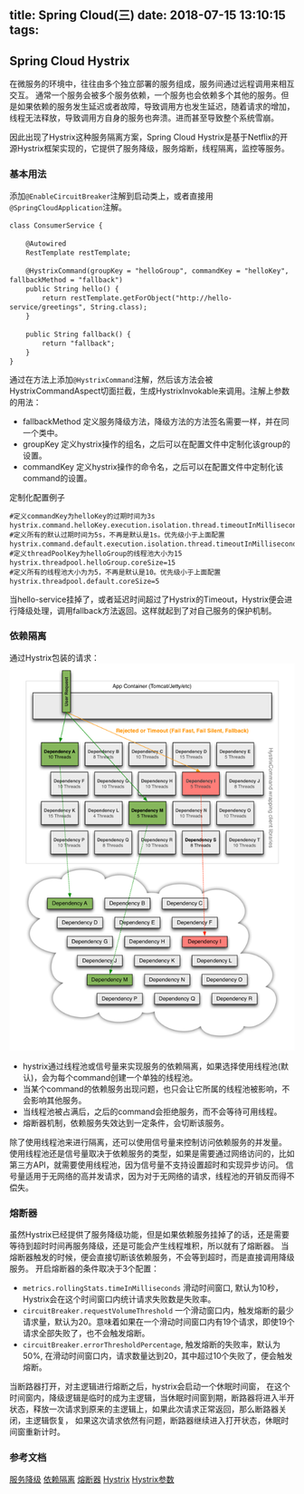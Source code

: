 title: Spring Cloud(三)
date: 2018-07-15 13:10:15
tags:
---

## Spring Cloud Hystrix
在微服务的环境中，往往由多个独立部署的服务组成，服务间通过远程调用来相互交互。
通常一个服务会被多个服务依赖，一个服务也会依赖多个其他的服务。但是如果依赖的服务发生延迟或者故障，导致调用方也发生延迟，随着请求的增加，线程无法释放，导致调用方自身的服务也奔溃。进而甚至导致整个系统雪崩。

因此出现了Hystrix这种服务隔离方案，Spring Cloud Hystrix是基于Netflix的开源Hystrix框架实现的，它提供了服务降级，服务熔断，线程隔离，监控等服务。


<!-- more -->

### 基本用法
添加`@EnableCircuitBreaker`注解到启动类上，或者直接用`@SpringCloudApplication`注解。

```
class ConsumerService {

    @Autowired
    RestTemplate restTemplate;

    @HystrixCommand(groupKey = "helloGroup", commandKey = "helloKey", fallbackMethod = "fallback")
    public String hello() {
        return restTemplate.getForObject("http://hello-service/greetings", String.class);
    }

    public String fallback() {
        return "fallback";
    }
}
```
通过在方法上添加`@HystrixCommand`注解，然后该方法会被HystrixCommandAspect切面拦截，生成HystrixInvokable来调用。注解上参数的用法：

- fallbackMethod 定义服务降级方法，降级方法的方法签名需要一样，并在同一个类中。
- groupKey 定义hystrix操作的组名，之后可以在配置文件中定制化该group的设置。
- commandKey 定义hystrix操作的命令名，之后可以在配置文件中定制化该command的设置。

定制化配置例子
```
#定义commandKey为helloKey的过期时间为3s
hystrix.command.helloKey.execution.isolation.thread.timeoutInMilliseconds=3000
#定义所有的默认过期时间为5s，不再是默认是1s。优先级小于上面配置
hystrix.command.default.execution.isolation.thread.timeoutInMilliseconds=5000
#定义threadPoolKey为helloGroup的线程池大小为15
hystrix.threadpool.helloGroup.coreSize=15
#定义所有的线程池大小为为5，不再是默认是10。优先级小于上面配置
hystrix.threadpool.default.coreSize=5
```

当hello-service挂掉了，或者延迟时间超过了Hystrix的Timeout，Hystrix便会进行降级处理，调用fallback方法返回。这样就起到了对自己服务的保护机制。


### 依赖隔离
通过Hystrix包装的请求：
![Spring Hystrix](/uploads/hystrix.png)

- hystrix通过线程池或信号量来实现服务的依赖隔离，如果选择使用线程池(默认)，会为每个command创建一个单独的线程池。
- 当某个command的依赖服务出现问题，也只会让它所属的线程池被影响，不会影响其他服务。
- 当线程池被占满后，之后的command会拒绝服务，而不会等待可用线程。
- 熔断器机制，依赖服务失效达到一定条件，会切断该服务。

除了使用线程池来进行隔离，还可以使用信号量来控制访问依赖服务的并发量。
使用线程池还是信号量取决于依赖服务的类型，如果是需要通过网络访问的，比如第三方API，就需要使用线程池，因为信号量不支持设置超时和实现异步访问。
信号量适用于无网络的高并发请求，因为对于无网络的请求，线程池的开销反而得不偿失。

### 熔断器
虽然Hystrix已经提供了服务降级功能，但是如果依赖服务挂掉了的话，还是需要等待到超时时间再服务降级，还是可能会产生线程堆积，所以就有了熔断器。
当熔断器触发的时候，便会直接切断该依赖服务，不会等到超时，而是直接调用降级服务。
开启熔断器的条件取决于3个配置：
- `metrics.rollingStats.timeInMilliseconds` 滑动时间窗口, 默认为10秒， Hystrix会在这个时间窗口内统计请求失败数是失败率。
- `circuitBreaker.requestVolumeThreshold` 一个滑动窗口内，触发熔断的最少请求量，默认为20。意味着如果在一个滑动时间窗口内有19个请求，即使19个请求全部失败了，也不会触发熔断。
- `circuitBreaker.errorThresholdPercentage`, 触发熔断的失败率，默认为50%, 在滑动时间窗口内，请求数量达到20，其中超过10个失败了，便会触发熔断。

当断路器打开，对主逻辑进行熔断之后，hystrix会启动一个休眠时间窗，
在这个时间窗内，降级逻辑是临时的成为主逻辑，当休眠时间窗到期，断路器将进入半开状态，释放一次请求到原来的主逻辑上，如果此次请求正常返回，那么断路器关闭，主逻辑恢复，
如果这次请求依然有问题，断路器继续进入打开状态，休眠时间窗重新计时。

### 参考文档
[服务降级](http://blog.didispace.com/spring-cloud-starter-dalston-4-1/)
[依赖隔离](http://blog.didispace.com/spring-cloud-starter-dalston-4-2/)
[熔断器](http://blog.didispace.com/spring-cloud-starter-dalston-4-3/)
[Hystrix](http://tech.lede.com/2017/06/15/rd/server/hystrix/)
[Hystrix参数](http://tietang.wang/2016/02/25/hystrix/Hystrix%E5%8F%82%E6%95%B0%E8%AF%A6%E8%A7%A3/)
